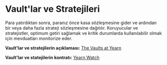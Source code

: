# Vault'lar ve Stratejileri

Para yatırdıktan sonra, paranız önce kasa sözleşmesine gider ve ardından bir veya daha fazla strateji sözleşmesine dağıtılır. Koruyucular ve stratejistler, optimum getiri sağlamak ve kritik durumlarda kullanılabilir olmak için mevduatları monitorize eder.

**Vault'lar ve stratejilerin açıklaması:** [The Vaults at Yearn](https://medium.com/yearn-state-of-the-vaults/the-vaults-at-yearn-9237905ffed3)

**Vault'lar ve statejilerin kontratı:** [Yearn Watch](https://yearn.watch/)
